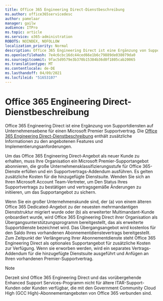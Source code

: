 ```yaml
---
title: Office 365 Engineering Direct-Dienstbeschreibung
ms.author: office365servicedesc
author: pamelaar
manager: gailw
audience: ITPro
ms.topic: article
ms.service: o365-administration
ROBOTS: NOINDEX, NOFOLLOW
localization_priority: Normal
description: Office 365 Engineering Direct ist eine Ergänzung von Supportdiensten auf Unternehmensebene für einen Microsoft Premier Supportvertrag. Die Office 365 Engineering Direct-Dienstbeschreibung enthält zusätzliche Informationen zu den angebotenen Features und Implementierungsanforderungen.
ms.openlocfilehash: 7e4c6cbc16dc44ced66e1b6c79889de038079da0
ms.sourcegitcommit: 9fac5d9579e3b370b15384b36d0f1805cab20065
ms.translationtype: MT
ms.contentlocale: de-DE
ms.lasthandoff: 04/09/2021
ms.locfileid: "51653107"
---
```

# <a name="office-365-engineering-direct-service-description"></a>Office 365 Engineering Direct-Dienstbeschreibung

Office 365 Engineering Direct ist eine Ergänzung von Supportdiensten auf Unternehmensebene für einen Microsoft Premier Supportvertrag. Die [Office 365 Engineering Direct-Dienstbeschreibung](https://github.com/MicrosoftDocs/OfficeDocs-O365ServiceDescriptions/blob/master/Office%20365%20Engineering%20Direct%20-%20Svc%20Desc%20(25mar2019).pdf) enthält zusätzliche Informationen zu den angebotenen Features und Implementierungsanforderungen.

Um das Office 365 Engineering Direct-Angebot als neuer Kunde zu erhalten, muss Ihre Organisation ein Microsoft Premier-Supportangebot abonnieren, die große Unternehmensklassifizierungsstufe für Office 365-Dienste erfüllen und ein Supportvertrags-Addendum ausführen. Es gelten zusätzliche Kosten für die hinzugefügte Dienstsuite. Wenden Sie sich an Ihren Microsoft Account Team-Vertreter, um Den Status Ihres Supportvertrags zu bestätigen und vertragsgemäße Änderungen zu initiieren, um das Supportangebot zu sichern. 

Wenn Sie ein großer Unternehmenskunde sind, der (a) von einem älteren Office 365 Dedicated-Angebot zu der neuesten mehrmandantigen Dienststruktur migriert wurde oder (b) als erweiterter Multimandant-Kunde onboardiert wurde, wird Office 365 Engineering Direct ihrer Organisation als Übergangsunterstützungsprogramm bereitgestellt, das als erweiterte Supportdienste bezeichnet wird. Das Übergangsangebot wird kostenlos für den Saldo Ihres vorhandenen Abonnementdienstevertrags bereitgestellt. Zum Zeitpunkt der Verlängerung Ihrer Abonnementdienste steht Office 365 Engineering Direct als optionales Supportangebot für zusätzliche Kosten zur Verfügung. Wenn sie erworben werden, wird ein separates Vertrags-Addendum für die hinzugefügte Dienstsuite ausgeführt und Anfügen an Ihren vorhandenen Premier-Supportvertrag.

> [!NOTE]
> Derzeit sind Office 365 Engineering Direct und das vorübergehende Enhanced Support Services-Programm nicht für ältere ITAR-Support-Kunden oder Kunden verfügbar, die mit den Government Community Cloud High (GCC High)-Abonnementangeboten von Office 365 verbunden sind.
